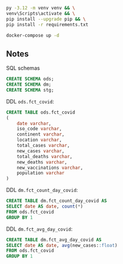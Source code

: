 ```bash
py -3.12 -m venv venv && \
venv\Scripts\activate && \
pip install --upgrade pip && \
pip install -r requirements.txt
```

```bash
docker-compose up -d
```

## Notes

SQL schemas
```sql
CREATE SCHEMA ods;
CREATE SCHEMA dm;
CREATE SCHEMA stg;
```

DDL `ods.fct_covid`:
```sql
CREATE TABLE ods.fct_covid
(
	date varchar,
	iso_code varchar,
	continent varchar,
	location varchar,
	total_cases varchar,
	new_cases varchar,
	total_deaths varchar,
	new_deaths varchar,
	new_vaccinations varchar,
	population varchar
)
```

DDL `dm.fct_count_day_covid`:

```sql
CREATE TABLE dm.fct_count_day_covid AS 
SELECT date AS date, count(*)
FROM ods.fct_covid
GROUP BY 1
```

DDL `dm.fct_avg_day_covid`:

```sql
CREATE TABLE dm.fct_avg_day_covid AS
SELECT date AS date, avg(new_cases::float)
FROM ods.fct_covid
GROUP BY 1 
```
